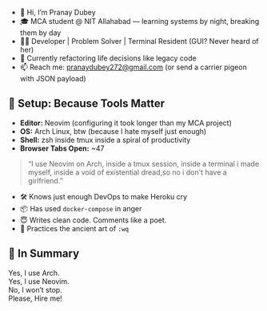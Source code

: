 - 👋 Hi, I’m Pranay Dubey
- 🎓 MCA student @ NIT Allahabad — learning systems by night, breaking them by day  
- 🧑‍💻 Developer | Problem Solver | Terminal Resident (GUI? Never heard of her)  
- 🧠 Currently refactoring life decisions like legacy code  
- 📫 Reach me: pranaydubey272@gmail.com (or send a carrier pigeon with JSON payload)

## 🧰 Setup: Because Tools Matter

- **Editor:** Neovim (configuring it took longer than my MCA project)
- **OS:** Arch Linux, btw (because I hate myself just enough)
- **Shell:** zsh inside tmux inside a spiral of productivity
- **Browser Tabs Open:** ~47
  
> “I use Neovim on Arch, inside a tmux session, inside a terminal i made myself, inside a void of existential dread,so no i don't have a girlfriend.”

- 🛠️ Knows just enough DevOps to make Heroku cry
- 📦 Has used `docker-compose` in anger
- 😇 Writes clean code. Comments like a poet.
- 🧘 Practices the ancient art of `:wq`
  
## 📎 In Summary

Yes, I use Arch.  
Yes, I use Neovim.  
No, I won’t stop.  
Please, Hire me!
